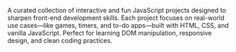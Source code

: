 A curated collection of interactive and fun JavaScript projects designed to sharpen front-end development skills. Each project focuses on real-world use cases—like games, timers, and to-do apps—built with HTML, CSS, and vanilla JavaScript. Perfect for learning DOM manipulation, responsive design, and clean coding practices.

